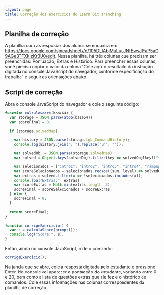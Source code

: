 ```yaml
---
layout: page
title: Correção dos exercícios do Learn Git Branching
---
```


## Planilha de correção

A planilha com as respostas dos alunos se encontra em <https://docs.google.com/spreadsheets/d/105DL1AbjMuLuuJNfEwsJIFaP5aG9AGe3TFXkIzKr3U0/edit>. Nessa planilha, há três colunas que precisam ser preenchidas: Pontuação, Extras e Histórico. Para preencher essas colunas, você precisa copiar o valor da coluna "Cole aqui o resultado da instrução digitada no console JavaScript do navegador, conforme especificação do trabalho" e seguir as orientações abaixo.

## Script de correção

Abra o console JavaScript do navegador e cole o seguinte código:

```javascript
function calculaScore(base64) {
  var storage = JSON.parse(atob(base64))
  var scoreFinal = 0;

  if (storage.solvedMap) {

    var history = JSON.parse(storage.lgb_CommandHistory);
    console.log(history.join("; ").replace("\n", ""));

    var solvedObj = JSON.parse(storage.solvedMap)
    var solved = Object.keys(solvedObj).filter(key => solvedObj[key]["solved"] == true)

    var selecionados = ["intro1", "intro2", "intro3", "intro4", "rampup1", "rampup2", "rampup3", "rampup4", "remote1", "remote2", "remote3", "remote4", "remote5", "remote6", "remote7", "remoteAdvanced1", "remoteAdvanced2"];
    var scoreSelecionados = selecionados.reduce((sum, level) => solvedObj[level] ? sum + 1 : sum, 0);
    var extras = solved.filter(x => !selecionados.includes(x));
    console.log("Extras:", extras)
    var scoreExtras = Math.min(extras.length, 3);
    scoreFinal = scoreSelecionados + scoreExtras;
  } else {
    scoreFinal = 0;
  }
  
  return scoreFinal;
}

function corrigeExercicio() {
  var s = calculaScore(prompt());
  console.log("Score:", s);
}
```

Então, ainda no console JavaScript, rode o comando:

```javascript
corrigeExercicio();
```

Na janela que se abre, cole a resposta digitada pelo estudante e pressione Enter. No console vai aparecer a pontuação do estudante, variando entre 0 e 20, bem como a lista de questões extras que ele fez e o histórico de comandos. Cole essas informações nas colunas correspondentes da planilha de correção.